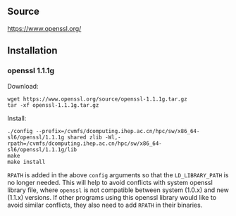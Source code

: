 ## Source

<https://www.openssl.org/>


## Installation

### openssl 1.1.1g

Download:

```
wget https://www.openssl.org/source/openssl-1.1.1g.tar.gz
tar -xf openssl-1.1.1g.tar.gz
```

Install:

```
./config --prefix=/cvmfs/dcomputing.ihep.ac.cn/hpc/sw/x86_64-sl6/openssl/1.1.1g shared zlib -Wl,-rpath=/cvmfs/dcomputing.ihep.ac.cn/hpc/sw/x86_64-sl6/openssl/1.1.1g/lib
make
make install
```

`RPATH` is added in the above `config` arguments so that the
`LD_LIBRARY_PATH` is no longer needed.
This will help to avoid conflicts with system openssl library file,
where `openssl` is not compatible between system (1.0.x) and new (1.1.x) versions.
If other programs using this openssl library would like to avoid similar
conflicts, they also need to add `RPATH` in their binaries.

